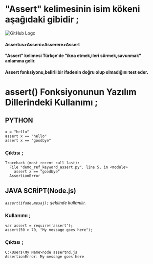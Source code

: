 # "Assert" kelimesinin isim kökeni aşağıdaki gibidir ;
![GitHub Logo](/belgelik/görseller/etimoloji/assert.png)<br>
#### Assertus>Asserö>Asserere>Assert<br>
#### **"Assert" kelimesi Türkçe'de "ikna etmek,ileri sürmek,savunmak" anlamına gelir.**
#### **Assert fonksiyonu,belirli bir ifadenin doğru olup olmadığını test eder.**
# assert() Fonksiyonunun Yazılım Dillerindeki Kullanımı ;
## **PYTHON**
```
x = "hello"
assert x == "hello"
assert x == "goodbye"
```
### Çıktısı ;
```
Traceback (most recent call last):
  File "demo_ref_keyword_assert.py", line 5, in <module>
    assert x == "goodbye"
  AssertionError
```
## **JAVA SCRİPT(Node.js)**
*`assert(ifade,mesaj);` şeklinde kullanılır.*<br>
### Kullanımı ;
```
var assert = require('assert');
assert(50 > 70, "My message goes here");
```
### Çıktısı ;
```
C:\Users\My Name>node assertnd.js
AssertionError: My message goes here
```


